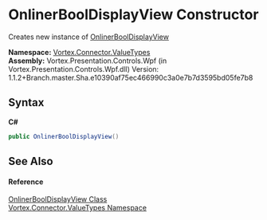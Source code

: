 # OnlinerBoolDisplayView Constructor 
 

Creates new instance of <a href="T_Vortex_Connector_ValueTypes_OnlinerBoolDisplayView.md">OnlinerBoolDisplayView</a>

**Namespace:**&nbsp;<a href="N_Vortex_Connector_ValueTypes.md">Vortex.Connector.ValueTypes</a><br />**Assembly:**&nbsp;Vortex.Presentation.Controls.Wpf (in Vortex.Presentation.Controls.Wpf.dll) Version: 1.1.2+Branch.master.Sha.e10390af75ec466990c3a0e7b7d3595bd05fe7b8

## Syntax

**C#**<br />
``` C#
public OnlinerBoolDisplayView()
```


## See Also


#### Reference
<a href="T_Vortex_Connector_ValueTypes_OnlinerBoolDisplayView.md">OnlinerBoolDisplayView Class</a><br /><a href="N_Vortex_Connector_ValueTypes.md">Vortex.Connector.ValueTypes Namespace</a><br />